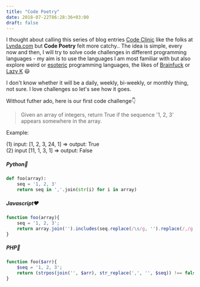 ```yaml
---
title: "Code Poetry"
date: 2018-07-22T06:28:36+03:00
draft: false
---
```


I thought about calling this series of blog entries [Code Clinic](https://www.lynda.com/Java-tutorials/Getting-most-from-Code-Clinic/162454/182051-4.html)
like the folks at [Lynda.com](https://www.lynda.com/) but **Code Poetry** felt more catchy.. The idea is simple, every now and then, I will try to solve 
code challenges in different programming languages - my aim is to use the languages I am most familiar with but also explore weird or 
[esoteric](https://esolangs.org/wiki/Esoteric_programming_language) programming languages, 
the likes of [Brainfuck](https://esolangs.org/wiki/Brainfuck) or [Lazy K](https://esolangs.org/wiki/Lazy_K) :smiley:

I don't know whether it will be a daily, weekly, bi-weekly, or monthly thing, not sure. I love challenges so let's see how it goes.

Without futher ado, here is our first code challenge:point_down:

> Given an array of integers, return True if the sequence '1, 2, 3' appears somewhere in the array.

Example:   
 
(1) input: [1, 2, 3, 24, 1] => output: True   
(2) input [11, 1, 3, 1] => output: False  

##### Python:snake:

```python
def foo(array):
    seq = '1, 2, 3'
    return seq in ','.join(str(i) for i in array)
```

##### Javascript:heart:

```javascript
function foo(array){
    seq = '1, 2, 3';
    return array.join('').includes(seq.replace(/\s/g, '').replace(/,/g, ''));
}
```

##### PHP:elephant:

```php
function foo($arr){
    $seq = '1, 2, 3';
    return (strpos(join('', $arr), str_replace(',', '', $seq)) !== false)? 'True' : 'False';
}
```

